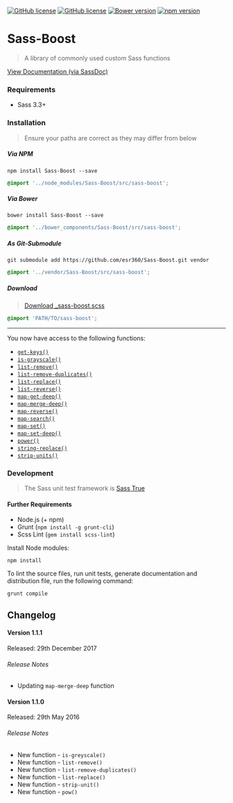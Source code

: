 [![GitHub license](https://img.shields.io/badge/license-MIT-blue.svg)](https://github.com/esr360/Sass-Boost/blob/master/LICENSE.txt)
[![GitHub license](https://api.travis-ci.org/esr360/Sass-Boost.svg)](https://travis-ci.org/esr360/Sass-Boost)
[![Bower version](https://badge.fury.io/bo/Sass-Boost.svg)](https://badge.fury.io/bo/Sass-Boost)
[![npm version](https://badge.fury.io/js/Sass-Boost.svg)](https://badge.fury.io/js/Sass-Boost)

# Sass-Boost

> A library of commonly used custom Sass functions

[View Documentation (via SassDoc)](https://esr360.github.io/Sass-Boost/)

### Requirements

* Sass 3.3+

### Installation

> Ensure your paths are correct as they may differ from below

##### Via NPM

```
npm install Sass-Boost --save
```

```css
@import '../node_modules/Sass-Boost/src/sass-boost';
```

##### Via Bower

```
bower install Sass-Boost --save
```

```css
@import '../bower_components/Sass-Boost/src/sass-boost';
```

##### As Git-Submodule

```
git submodule add https://github.com/esr360/Sass-Boost.git vendor
```

```css
@import '../vendor/Sass-Boost/src/sass-boost';
```

##### Download

> [Download _sass-boost.scss](dist/_sass-boost.scss)

```css
@import 'PATH/TO/sass-boost';
```

---

You now have access to the following functions:

* [`get-keys()`](https://esr360.github.io/Sass-Boost/#undefined-function-get-keys)
* [`is-grayscale()`](https://esr360.github.io/Sass-Boost/#undefined-function-is-grayscale)
* [`list-remove()`](https://esr360.github.io/Sass-Boost/#undefined-function-list-remove)
* [`list-remove-duplicates()`](https://esr360.github.io/Sass-Boost/#undefined-function-list-remove-duplicates)
* [`list-replace()`](https://esr360.github.io/Sass-Boost/#undefined-function-list-replace)
* [`list-reverse()`](https://esr360.github.io/Sass-Boost/#undefined-function-list-reverse)
* [`map-get-deep()`](https://esr360.github.io/Sass-Boost/#undefined-function-map-get-deep)
* [`map-merge-deep()`](https://esr360.github.io/Sass-Boost/#undefined-function-map-merge-deep)
* [`map-reverse()`](https://esr360.github.io/Sass-Boost/#undefined-function-map-reverse)
* [`map-search()`](https://esr360.github.io/Sass-Boost/#undefined-function-map-search)
* [`map-set()`](https://esr360.github.io/Sass-Boost/#undefined-function-map-set)
* [`map-set-deep()`](https://esr360.github.io/Sass-Boost/#undefined-function-map-set-deep)
* [`power()`](https://esr360.github.io/Sass-Boost/#undefined-function-power)
* [`string-replace()`](https://esr360.github.io/Sass-Boost/#undefined-function-str-replace)
* [`strip-units()`](https://esr360.github.io/Sass-Boost/#undefined-function-strip-unit)

### Development

> The Sass unit test framework is [Sass True](https://github.com/oddbird/true)

#### Further Requirements

* Node.js (+ npm)
* Grunt (`npm install -g grunt-cli`)
* Scss Lint (`gem install scss-lint`)

Install Node modules:

```
npm install
```

To lint the source files, run unit tests, generate documentation and distribution file, run the following command:

```
grunt compile
```

## Changelog

#### Version 1.1.1

Released: 29th December 2017

###### Release Notes

* Updating `map-merge-deep` function

#### Version 1.1.0

Released: 29th May 2016

###### Release Notes

* New function - `is-greyscale()`
* New function - `list-remove()`
* New function - `list-remove-duplicates()`
* New function - `list-replace()`
* New function - `strip-unit()`
* New function - `pow()`